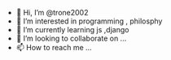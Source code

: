 - 👋 Hi, I’m @trone2002
- 👀 I’m interested in programming , philosphy 
- 🌱 I’m currently learning js ,django
- 💞️ I’m looking to collaborate on ...
- 📫 How to reach me ...

<!---
trone1381/trone1381 is a ✨ special ✨ repository because its `README.md` (this file) appears on your GitHub profile.
You can click the Preview link to take a look at your changes.
--->
